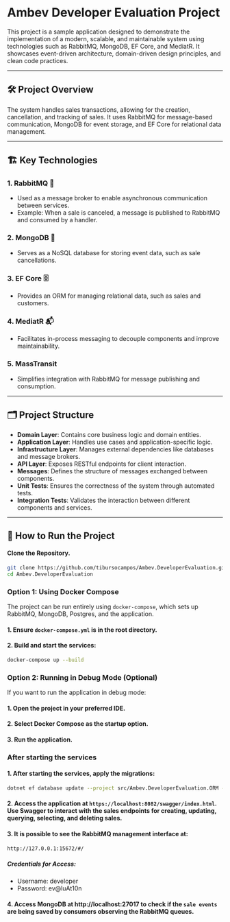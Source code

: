 # Ambev Developer Evaluation Project

This project is a sample application designed to demonstrate the implementation of a modern, scalable, and maintainable system using technologies such as RabbitMQ, MongoDB, EF Core, and MediatR. It showcases event-driven architecture, domain-driven design principles, and clean code practices.

---

## 🛠️ Project Overview

The system handles sales transactions, allowing for the creation, cancellation, and tracking of sales. It uses RabbitMQ for message-based communication, MongoDB for event storage, and EF Core for relational data management.

---

## 🏗️ Key Technologies

### 1. **RabbitMQ** 🐇

- Used as a message broker to enable asynchronous communication between services.
- Example: When a sale is canceled, a message is published to RabbitMQ and consumed by a handler.

### 2. **MongoDB** 🍃

- Serves as a NoSQL database for storing event data, such as sale cancellations.

### 3. **EF Core** 🗄️

- Provides an ORM for managing relational data, such as sales and customers.

### 4. **MediatR** 📬

- Facilitates in-process messaging to decouple components and improve maintainability.

### 5. **MassTransit**

- Simplifies integration with RabbitMQ for message publishing and consumption.

---

## 🗂️ Project Structure

- **Domain Layer**: Contains core business logic and domain entities.
- **Application Layer**: Handles use cases and application-specific logic.
- **Infrastructure Layer**: Manages external dependencies like databases and message brokers.
- **API Layer**: Exposes RESTful endpoints for client interaction.
- **Messages**: Defines the structure of messages exchanged between components.
- **Unit Tests**: Ensures the correctness of the system through automated tests.
- **Integration Tests**: Validates the interaction between different components and services.

---

## 🚀 How to Run the Project

#### Clone the Repository.
```bash
git clone https://github.com/tibursocampos/Ambev.DeveloperEvaluation.git
cd Ambev.DeveloperEvaluation
```
### Option 1: Using Docker Compose

The project can be run entirely using `docker-compose`, which sets up RabbitMQ, MongoDB, Postgres, and the application.

#### 1. Ensure `docker-compose.yml` is in the root directory.
#### 2. Build and start the services:
   ```bash
   docker-compose up --build
   ```

### Option 2: Running in Debug Mode (Optional)

If you want to run the application in debug mode:

#### 1. Open the project in your preferred IDE.
#### 2. Select Docker Compose as the startup option.
#### 3. Run the application.

### After starting the services

#### 1. After starting the services, apply the migrations:
   ```bash
   dotnet ef database update --project src/Ambev.DeveloperEvaluation.ORM --startup-project src/Ambev.DeveloperEvaluation.WebApi --context DefaultContext --connection "Host=localhost;Port=5432;Database=developer_evaluation;Username=developer;Password=ev@luAt10n;Pooling=true;"
   ```
#### 2. Access the application at `https://localhost:8082/swagger/index.html`. Use Swagger to interact with the sales endpoints for creating, updating, querying, selecting, and deleting sales.
#### 3. It is possible to see the RabbitMQ management interface at:
```bash 
http://127.0.0.1:15672/#/
```
##### Credentials for Access:

- Username: developer
- Password: ev@luAt10n

#### 4. Access MongoDB at http://localhost:27017 to check if the `sale events` are being saved by consumers observing the RabbitMQ queues.
